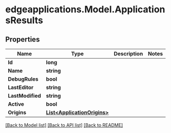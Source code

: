 # edgeapplications.Model.ApplicationsResults

## Properties

Name | Type | Description | Notes
------------ | ------------- | ------------- | -------------
**Id** | **long** |  | 
**Name** | **string** |  | 
**DebugRules** | **bool** |  | 
**LastEditor** | **string** |  | 
**LastModified** | **string** |  | 
**Active** | **bool** |  | 
**Origins** | [**List&lt;ApplicationOrigins&gt;**](ApplicationOrigins.md) |  | 

[[Back to Model list]](../README.md#documentation-for-models) [[Back to API list]](../README.md#documentation-for-api-endpoints) [[Back to README]](../README.md)

